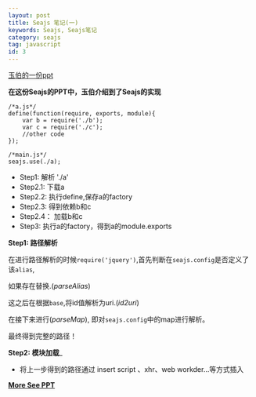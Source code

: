 ```yaml
---
layout: post
title: Seajs 笔记(一)
keywords: Seajs, Seajs笔记
category: seajs
tag: javascript
id: 3
---
```


[玉伯的一份ppt][ppt]

[ppt]: https://speakerdeck.com/lifesinger/seajs

__在这份Seajs的PPT中，玉伯介绍到了Seajs的实现__

	/*a.js*/
	define(function(require, exports, module){
		var b = require('./b');
		var c = require('./c');
		//other code
	});

	/*main.js*/
	seajs.use(./a);

* Step1:  	解析 './a'
* Step2.1:  下载a
* Step2.2:	执行define,保存a的factory
* Step2.3: 	得到依赖b和c
* Step2.4：	加载b和c
* Step3:	执行a的factory，得到a的module.exports

__Step1: 路径解析__

在进行路径解析的时候```require('jquery')```,首先判断在```seajs.config```是否定义了该```alias```,

如果存在替换.(*parseAlias*)

这之后在根据```base```,将id值解析为uri.(*id2uri*)

在接下来进行(*parseMap*), 即对```seajs.config```中的map进行解析。

最终得到完整的路径！


__Step2: 模块加载___

* 将上一步得到的路径通过 insert script 、xhr、web workder...等方式插入


__[More See PPT][ppt]__
